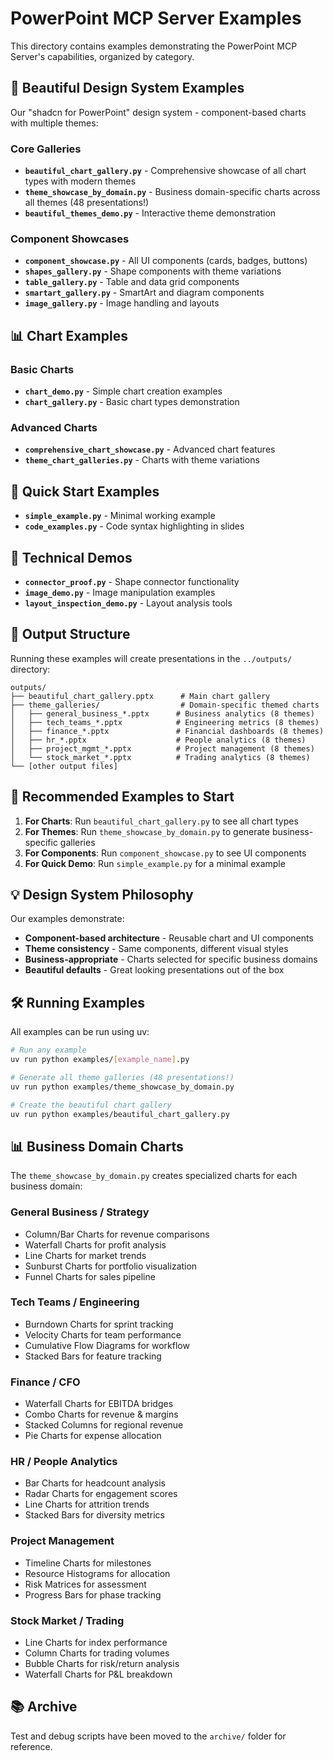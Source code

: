 # PowerPoint MCP Server Examples

This directory contains examples demonstrating the PowerPoint MCP Server's capabilities, organized by category.

## 🎨 Beautiful Design System Examples

Our "shadcn for PowerPoint" design system - component-based charts with multiple themes:

### Core Galleries
- **`beautiful_chart_gallery.py`** - Comprehensive showcase of all chart types with modern themes
- **`theme_showcase_by_domain.py`** - Business domain-specific charts across all themes (48 presentations!)
- **`beautiful_themes_demo.py`** - Interactive theme demonstration

### Component Showcases
- **`component_showcase.py`** - All UI components (cards, badges, buttons)
- **`shapes_gallery.py`** - Shape components with theme variations
- **`table_gallery.py`** - Table and data grid components
- **`smartart_gallery.py`** - SmartArt and diagram components
- **`image_gallery.py`** - Image handling and layouts

## 📊 Chart Examples

### Basic Charts
- **`chart_demo.py`** - Simple chart creation examples
- **`chart_gallery.py`** - Basic chart types demonstration

### Advanced Charts
- **`comprehensive_chart_showcase.py`** - Advanced chart features
- **`theme_chart_galleries.py`** - Charts with theme variations

## 🚀 Quick Start Examples

- **`simple_example.py`** - Minimal working example
- **`code_examples.py`** - Code syntax highlighting in slides

## 🔧 Technical Demos

- **`connector_proof.py`** - Shape connector functionality
- **`image_demo.py`** - Image manipulation examples
- **`layout_inspection_demo.py`** - Layout analysis tools

## 📁 Output Structure

Running these examples will create presentations in the `../outputs/` directory:

```
outputs/
├── beautiful_chart_gallery.pptx      # Main chart gallery
├── theme_galleries/                  # Domain-specific themed charts
│   ├── general_business_*.pptx      # Business analytics (8 themes)
│   ├── tech_teams_*.pptx            # Engineering metrics (8 themes)
│   ├── finance_*.pptx               # Financial dashboards (8 themes)
│   ├── hr_*.pptx                    # People analytics (8 themes)
│   ├── project_mgmt_*.pptx          # Project management (8 themes)
│   └── stock_market_*.pptx          # Trading analytics (8 themes)
└── [other output files]
```

## 🎯 Recommended Examples to Start

1. **For Charts**: Run `beautiful_chart_gallery.py` to see all chart types
2. **For Themes**: Run `theme_showcase_by_domain.py` to generate business-specific galleries
3. **For Components**: Run `component_showcase.py` to see UI components
4. **For Quick Demo**: Run `simple_example.py` for a minimal example

## 💡 Design System Philosophy

Our examples demonstrate:
- **Component-based architecture** - Reusable chart and UI components
- **Theme consistency** - Same components, different visual styles
- **Business-appropriate** - Charts selected for specific business domains
- **Beautiful defaults** - Great looking presentations out of the box

## 🛠️ Running Examples

All examples can be run using uv:

```bash
# Run any example
uv run python examples/[example_name].py

# Generate all theme galleries (48 presentations!)
uv run python examples/theme_showcase_by_domain.py

# Create the beautiful chart gallery
uv run python examples/beautiful_chart_gallery.py
```

## 📊 Business Domain Charts

The `theme_showcase_by_domain.py` creates specialized charts for each business domain:

### General Business / Strategy
- Column/Bar Charts for revenue comparisons
- Waterfall Charts for profit analysis
- Line Charts for market trends
- Sunburst Charts for portfolio visualization
- Funnel Charts for sales pipeline

### Tech Teams / Engineering
- Burndown Charts for sprint tracking
- Velocity Charts for team performance
- Cumulative Flow Diagrams for workflow
- Stacked Bars for feature tracking

### Finance / CFO
- Waterfall Charts for EBITDA bridges
- Combo Charts for revenue & margins
- Stacked Columns for regional revenue
- Pie Charts for expense allocation

### HR / People Analytics
- Bar Charts for headcount analysis
- Radar Charts for engagement scores
- Line Charts for attrition trends
- Stacked Bars for diversity metrics

### Project Management
- Timeline Charts for milestones
- Resource Histograms for allocation
- Risk Matrices for assessment
- Progress Bars for phase tracking

### Stock Market / Trading
- Line Charts for index performance
- Column Charts for trading volumes
- Bubble Charts for risk/return analysis
- Waterfall Charts for P&L breakdown

## 📚 Archive

Test and debug scripts have been moved to the `archive/` folder for reference.